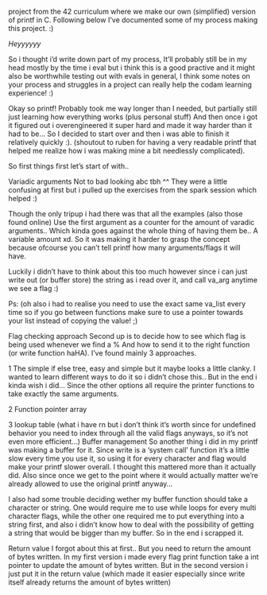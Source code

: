 project from the 42 curriculum where we make our own (simplified) version of printf in C.
Following below I've documented some of my process making this project. :)


_Heyyyyyy_

So i thought i’d write down part of my process, It’ll probably still be in my head mostly by the time i eval but i think this is a good practive and it might also be worthwhile testing out with evals in general, I think some notes on your process and struggles in a project can really help the codam learning experience! :)


Okay so printf! Probably took me way longer than I needed, but partially still just learning how everything works (plus personal stuff) And then once i got it figured out i overengineered it super hard and made it way harder than it had to be… So I decided to start over and then i was able to finish it relatively quickly :). (shoutout to ruben for having a very readable printf that helped me realize how i was making mine a bit needlessly complicated).


So first things first let’s start of with..

Variadic arguments
Not to bad looking abc tbh ^^ They were a little confusing at first but i pulled up the exercises from the spark session which helped :)

Though the only tripup i had there was that all the examples (also those found online)
Use the first argument as a counter for the amount of varadic arguments.. Which kinda goes against the whole thing of having them be.. A variable amount xd. So it was making it harder to grasp the concept because ofcourse you can’t tell printf how many arguments/flags it will have.

Luckily i didn’t have to think about this too much however since i can just write out (or buffer store) the string as i read over it, and call va_arg anytime we see a flag :)

Ps: (oh also i had to realise you need to use the exact same va_list every time so if you go between functions make sure to use a pointer towards your list instead of copying the value! ;)


Flag checking approach
Second up is to decide how to see which flag is being used whenever we find a % And how to send it to the right function (or write function haHA). I’ve found mainly 3 approaches.

1 The simple if else tree, easy and simple but it maybe looks a little clanky. I wanted to learn different ways to do it so i didn’t chose this.. But in the end i kinda wish i did… Since the other options all require the printer functions to take exactly the same arguments.


2 Function pointer array

3 lookup table (what i have rn but i don’t think it’s worth since for undefined behavior you need to index through all the valid flags anyways, so it’s not even more efficient…)
Buffer management
So another thing i did in my printf was making a buffer for it. Since write is a ‘system call’ function it’s a little slow every time you use it, so using it for every character and flag would make your printf slower overall. I thought this mattered more than it actually did. Also since once we get to the point where it would actually matter we’re already allowed to use the original printf anyway…

I also had some trouble deciding wether my buffer function should take a character or string. One would require me to use while loops for every multi character flags, while the other one required me to put everything into a string first, and also i didn’t know how to deal with the possibility of getting a string that would be bigger than my buffer. So in the end i scrapped it.


Return value
I forgot about this at first.. But you need to return the amount of bytes written. In my first version i made every flag print function take a int pointer to update the amount of bytes written. But in the second version i just put it in the return value (which made it easier especially since write itself already returns the amount of bytes written)

